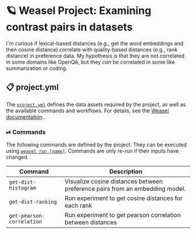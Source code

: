 <!-- WEASEL: AUTO-GENERATED DOCS START (do not remove) -->

# 🪐 Weasel Project: Examining contrast pairs in datasets

I'm curious if lexical-based distances (e.g., get the word embeddings and then
cosine distance) correlate with quality-based distances (e.g., rank distance)
in preference data. My hypothesis is that they are not correlated in some
domains like OpenQA, but they *can* be correlated in some like summarization
or coding.


## 📋 project.yml

The [`project.yml`](project.yml) defines the data assets required by the
project, as well as the available commands and workflows. For details, see the
[Weasel documentation](https://github.com/explosion/weasel).

### ⏯ Commands

The following commands are defined by the project. They
can be executed using [`weasel run [name]`](https://github.com/explosion/weasel/tree/main/docs/cli.md#rocket-run).
Commands are only re-run if their inputs have changed.

| Command | Description |
| --- | --- |
| `get-dist-histogram` | Visualize cosine distances between preference pairs from an embedding model. |
| `get-dist-ranking` | Run experiment to get cosine distances for each rank |
| `get-pearson-correlation` | Run experiment to get pearson correlation between distances |

<!-- WEASEL: AUTO-GENERATED DOCS END (do not remove) -->